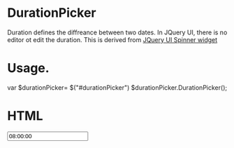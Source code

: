 DurationPicker
==============
Duration defines the diffreance between two dates. In JQuery UI, there is no editor ot edit the duration.
This is derived from <a href="http://api.jqueryui.com/datepicker/">JQuery UI Spinner widget<a/>



Usage.
=====

var $durationPicker= $("#durationPicker")
$durationPicker.DurationPicker();


HTML
====
<input id="durationPicker" value="08:00:00"></input>
